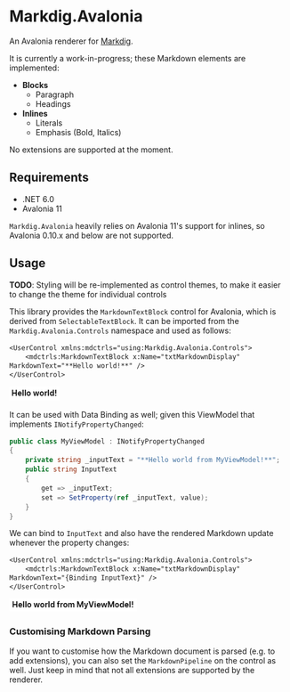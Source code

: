 # Markdig.Avalonia

An Avalonia renderer for [Markdig](https://github.com/xoofx/markdig).

It is currently a work-in-progress; these Markdown elements are implemented:

- **Blocks**
  - Paragraph
  - Headings
- **Inlines**
  - Literals
  - Emphasis (Bold, Italics)

No extensions are supported at the moment.

## Requirements

- .NET 6.0
- Avalonia 11

`Markdig.Avalonia` heavily relies on Avalonia 11's support for inlines, so Avalonia 0.10.x and below are not supported.

## Usage

**TODO**: Styling will be re-implemented as control themes, to make it easier to change the theme for individual controls

This library provides the `MarkdownTextBlock` control for Avalonia, which is derived from `SelectableTextBlock`. It can be imported from the `Markdig.Avalonia.Controls` namespace and used as follows:

```xaml
<UserControl xmlns:mdctrls="using:Markdig.Avalonia.Controls">
    <mdctrls:MarkdownTextBlock x:Name="txtMarkdownDisplay" MarkdownText="**Hello world!**" />
</UserControl>
```

![Hello World](./docs/usage-hello-world.png)

It can be used with Data Binding as well; given this ViewModel that implements `INotifyPropertyChanged`:

```csharp
public class MyViewModel : INotifyPropertyChanged
{
    private string _inputText = "**Hello world from MyViewModel!**";
    public string InputText
    {
        get => _inputText;
        set => SetProperty(ref _inputText, value);
    }
}
```

We can bind to `InputText` and also have the rendered Markdown update whenever the property changes:

```xaml
<UserControl xmlns:mdctrls="using:Markdig.Avalonia.Controls">
    <mdctrls:MarkdownTextBlock x:Name="txtMarkdownDisplay" MarkdownText="{Binding InputText}" />
</UserControl>
```

![Hello World (Binding)](./docs/usage-hello-world-binding.png)

### Customising Markdown Parsing

If you want to customise how the Markdown document is parsed (e.g. to add extensions), you can also set the `MarkdownPipeline` on the control as well. Just keep in mind that not all extensions are supported by the renderer.

